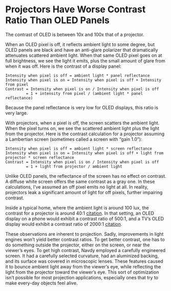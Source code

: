 # Projectors Have Worse Contrast Ratio Than OLED Panels

The contrast of OLED is between 10x and 100x that of a projector.

When an OLED pixel is off, it reflects ambient light to some degree, but OLED panels are black and have
an anti-glare polarizer that dramatically attenuates scattered ambient
light. When that same OLED pixel goes on at full brightness, we see the light
it emits, plus the small amount of glare from when it was off. Here is the contrast of a
display panel:

~~~
Intensity when pixel is off = ambient light * panel reflectance
Intensity when pixel is on = Intensity when pixel is off + Intensity from pixel
Contrast = Intensity when pixel is on / Intensity when pixel is off 
         = 1 + intensity from pixel / (ambient light * panel reflectance)
~~~

Because the panel reflectance is very low for OLED displays, this ratio is very large.

With projectors, when a pixel is off, the screen scatters the ambient light.
When the pixel turns on, we see the scattered ambient light plus the light from
the projector.  Here is the contrast calculation for a projector assuming a
Lambertian screen (sometimes called a screen with “gain 1.0”):

~~~
Intensity when pixel is off = ambient light * screen reflectance
Intensity when pixel is on = Intensity when pixel is off + light from projector * screen reflectance
Contrast = Intensity when pixel is on / Intensity when pixel is off 
         = 1 + light from projector / ambient light
~~~

Unlike OLED panels, the reflectance of the screen has no effect on contrast. A
diffuse white screen offers the same contrast as a gray one. In these
calculations, I’ve assumed an off pixel emits no light at all. In reality,
projectors leak a significant amount of light for off pixels, further impairing
contrast. 

Inside a typical home, where the ambient light is around 100 lux, the contrast
for a projector is around 40:1
[citation](https://octaneseating.com/blog/lighting-home-movie-theater/). In
that setting, an OLED display on a phone would exhibit a contrast ratio of
500:1, and a TV’s OLED display would exhibit a contrast ratio of 2000:1
[citation](https://opg.optica.org/oe/fulltext.cfm?uri=oe-25-26-33643&id=380371).

These observations are inherent to projection. Sadly, improvements in light
engines won’t yield better contrast ratios. To get better contrast, one has to
do something outside the projector, either on the screen, or near the viewer’s
eyes. To get high contrast, Navdy employed a carefully engineered screen. It
had a carefully selected curvature, had an aluminized backing, and its surface
was covered in microscopic lenses. These features caused it to bounce ambient
light away from the viewer’s eye, while reflecting the light from the projector
toward the viewer’s eye. This sort of optimization isn’t possible for most
projection applications, especially ones that try to make every-day objects
feel alive.

